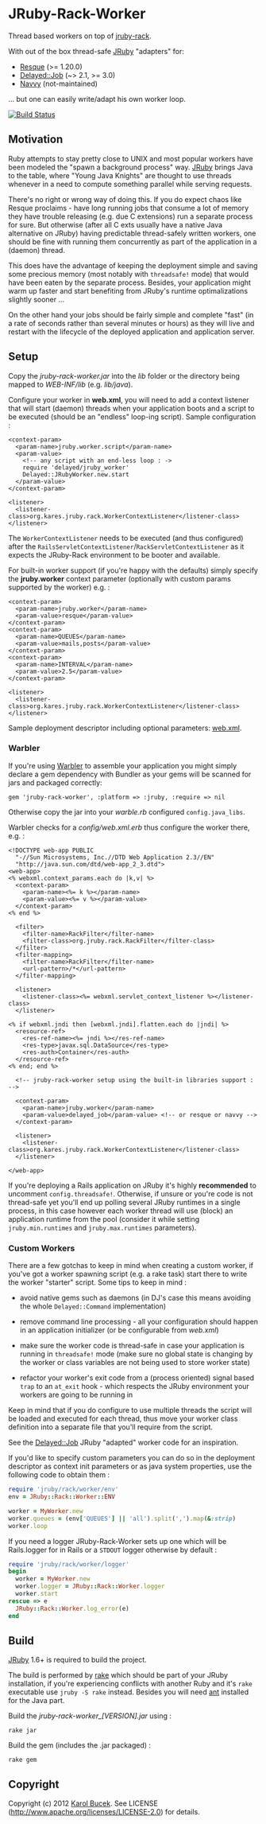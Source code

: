 # JRuby-Rack-Worker

Thread based workers on top of [jruby-rack](http://github.com/jruby/jruby-rack).

With out of the box thread-safe [JRuby](http://jruby.org) "adapters" for: 

* [Resque](http://github.com/defunkt/resque) (>= 1.20.0)
* [Delayed::Job](http://github.com/collectiveidea/delayed_job) (~> 2.1, >= 3.0)
* [Navvy](http://github.com/jeffkreeftmeijer/navvy) (not-maintained)

... but one can easily write/adapt his own worker loop.

[![Build Status][0]](http://travis-ci.org/kares/jruby-rack-worker)

## Motivation

Ruby attempts to stay pretty close to UNIX and most popular workers have been 
modeled the "spawn a background process" way. [JRuby](http://jruby.org) brings 
Java to the table, where "Young Java Knights" are thought to use threads 
whenever in a need to compute something parallel while serving requests.

There's no right or wrong way of doing this. If you do expect chaos like Resque
proclaims - have long running jobs that consume a lot of memory they have trouble 
releasing (e.g. due C extensions) run a separate process for sure.
But otherwise (after all C exts usually have a native Java alternative on JRuby) 
having predictable thread-safely written workers, one should be fine with 
running them concurrently as part of the application in a (daemon) thread.

This does have the advantage of keeping the deployment simple and saving some
precious memory (most notably with `threadsafe!` mode) that would have been 
eaten by the separate process. Besides, your application might warm up faster 
and start benefiting from JRuby's runtime optimalizations slightly sooner ...

On the other hand your jobs should be fairly simple and complete "fast" (in a 
rate of seconds rather than several minutes or hours) as they will live and 
restart with the lifecycle of the deployed application and application server.


## Setup

Copy the *jruby-rack-worker.jar* into the *lib* folder or the directory being
mapped to *WEB-INF/lib* (e.g. *lib/java*).

Configure your worker in **web.xml**, you will need to add a context listener
that will start (daemon) threads when your application boots and a script to be
executed (should be an "endless" loop-ing script). Sample configuration :

    <context-param>
      <param-name>jruby.worker.script</param-name>
      <param-value> 
        <!-- any script with an end-less loop : ->
        require 'delayed/jruby_worker'
        Delayed::JRubyWorker.new.start
      </param-value>
    </context-param>

    <listener>
      <listener-class>org.kares.jruby.rack.WorkerContextListener</listener-class>
    </listener>

The `WorkerContextListener` needs to be executed (and thus configured) after the 
`RailsServletContextListener`/`RackServletContextListener` as it expects the 
JRuby-Rack environment to be booter and available.

For built-in worker support (if you're happy with the defaults) simply specify
the **jruby.worker** context parameter (optionally with custom params supported
by the worker) e.g. :

    <context-param>
      <param-name>jruby.worker</param-name>
      <param-value>resque</param-value>
    </context-param>
    <context-param>
      <param-name>QUEUES</param-name>
      <param-value>mails,posts</param-value>
    </context-param>
    <context-param>
      <param-name>INTERVAL</param-name>
      <param-value>2.5</param-value>
    </context-param>

    <listener>
      <listener-class>org.kares.jruby.rack.WorkerContextListener</listener-class>
    </listener>

Sample deployment descriptor including optional parameters:
[web.xml](/kares/jruby-rack-worker/blob/master/src/test/resources/sample.web.xml).

### Warbler

If you're using [Warbler](http://caldersphere.rubyforge.org/warbler) to assemble
your application you might simply declare a gem dependency with Bundler as your
gems will be scanned for jars and packaged correctly:

    gem 'jruby-rack-worker', :platform => :jruby, :require => nil

Otherwise copy the jar into your *warble.rb* configured `config.java_libs`.

Warbler checks for a *config/web.xml.erb* thus configure the worker there, e.g. :

```
<!DOCTYPE web-app PUBLIC
  "-//Sun Microsystems, Inc.//DTD Web Application 2.3//EN"
  "http://java.sun.com/dtd/web-app_2_3.dtd">
<web-app>
<% webxml.context_params.each do |k,v| %>
  <context-param>
    <param-name><%= k %></param-name>
    <param-value><%= v %></param-value>
  </context-param>
<% end %>

  <filter>
    <filter-name>RackFilter</filter-name>
    <filter-class>org.jruby.rack.RackFilter</filter-class>
  </filter>
  <filter-mapping>
    <filter-name>RackFilter</filter-name>
    <url-pattern>/*</url-pattern>
  </filter-mapping>

  <listener>
    <listener-class><%= webxml.servlet_context_listener %></listener-class>
  </listener>

<% if webxml.jndi then [webxml.jndi].flatten.each do |jndi| %>
  <resource-ref>
    <res-ref-name><%= jndi %></res-ref-name>
    <res-type>javax.sql.DataSource</res-type>
    <res-auth>Container</res-auth>
  </resource-ref>
<% end; end %>

  <!-- jruby-rack-worker setup using the built-in libraries support : -->

  <context-param>
    <param-name>jruby.worker</param-name>
    <param-value>delayed_job</param-value> <!-- or resque or navvy -->
  </context-param>

  <listener>
    <listener-class>org.kares.jruby.rack.WorkerContextListener</listener-class>
  </listener>

</web-app>
```

If you're deploying a Rails application on JRuby it's highly **recommended** to 
uncomment `config.threadsafe!`. Otherwise, if unsure or you're code is not 
thread-safe yet you'll end up polling several JRuby runtimes in a single process, 
in this case however each worker thread will use (block) an application runtime 
from the pool (consider it while setting 
`jruby.min.runtimes` and `jruby.max.runtimes` parameters).


### Custom Workers

There are a few gotchas to keep in mind when creating a custom worker, if you've
got a worker spawning script (e.g. a rake task) start there to write the worker
"starter" script. Some tips to keep in mind :

 * avoid native gems such as daemons (in DJ's case this means avoiding the whole
   `Delayed::Command` implementation)

 * remove command line processing - all your configuration should happen in an
   application initializer (or be configurable from *web.xml*)

 * make sure the worker code is thread-safe in case your application is running
   in `threadsafe!` mode (make sure no global state is changing by the worker or
   class variables are not being used to store worker state)

 * refactor your worker's exit code from a (process oriented) signal based `trap`
   to an `at_exit` hook - which respects the JRuby environment your workers are 
   going to be running in

Keep in mind that if you do configure to use multiple threads the script will be
loaded and executed for each thread, thus move your worker class definition into
a separate file that you'll require from the script.

See the [Delayed::Job](/kares/jruby-rack-worker/tree/master/src/main/ruby/delayed)
JRuby "adapted" worker code for an inspiration.

If you'd like to specify custom parameters you can do so in the deployment 
descriptor as context init parameters or as java system properties, use the 
following code to obtain them :

```ruby
require 'jruby/rack/worker/env'
env = JRuby::Rack::Worker::ENV

worker = MyWorker.new
worker.queues = (env['QUEUES'] || 'all').split(',').map(&:strip)
worker.loop
```

If you need a logger JRuby-Rack-Worker sets up one which will be Rails.logger for
in Rails or a `STDOUT` logger otherwise by default :

```ruby
require 'jruby/rack/worker/logger'
begin
  worker = MyWorker.new
  worker.logger = JRuby::Rack::Worker.logger
  worker.start
rescue => e
  JRuby::Rack::Worker.log_error(e)
end
```


## Build

[JRuby](http://jruby.org) 1.6+ is required to build the project.

The build is performed by [rake](http://rake.rubyforge.org) which should be part
of your JRuby installation, if you're experiencing conflicts with another Ruby and
it's `rake` executable use `jruby -S rake` instead.
Besides you will need [ant](http://ant.apache.org/) installed for the Java part.

Build the *jruby-rack-worker_[VERSION].jar* using :

    rake jar

Build the gem (includes the .jar packaged) :

    rake gem


## Copyright

Copyright (c) 2012 [Karol Bucek](https://github.com/kares). 
See LICENSE (http://www.apache.org/licenses/LICENSE-2.0) for details.

[0]: https://secure.travis-ci.org/kares/jruby-rack-worker.png